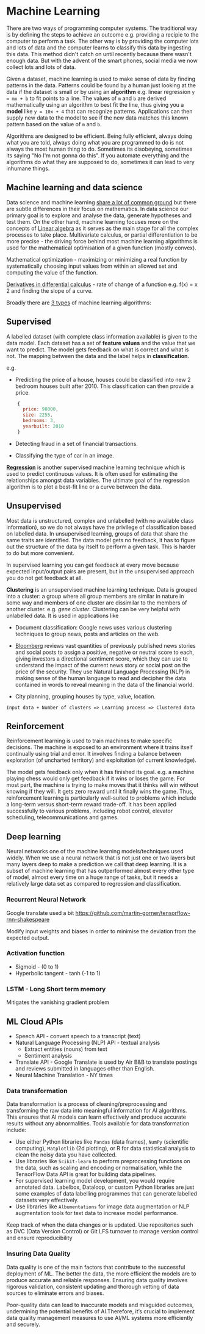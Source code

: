 # Machine Learning

There are two ways of programming computer systems. The traditional way is by defining the steps to achieve an outcome e.g. providing a recipie to the computer to perform a task. The other way is by providing the computer lots and lots of data and the computer learns to classify this data by ingesting this data. This method didn't catch on until recently because there wasn't enough data. But with the advent of the smart phones, social media we now collect lots and lots of data. 

Given a dataset, machine learning is used to make sense of  data by finding patterns in the data. Patterns could be found by a human just looking at the data if the dataset is small or by using an **algorithm** e.g. linear regression `y = mx + b` to fit points to a line. The values of `m` and `b` are derived mathematically using an algorithm to best fit the line, thus giving you a **model** like `y = 10x + 4` that can recognize patterns. Applications can then supply new data to the model to see if the new data matches this known pattern based on the value of `m` and `b`.

Algorithms are designed to be efficient. Being fully efficient, always doing what you are told, always doing what you are programmed to do is not always the most human thing to do. Sometimes its disobeying, sometimes its saying "No I'm not gonna do this". If you automate everything and the algorithms do what they are supposed to do, sometimes it can lead to very inhumane things.  

## Machine learning and data science

Data science and machine learning [share a lot of common ground](https://www.analyticsvidhya.com/blog/2019/10/mathematics-behind-machine-learning/) but there are subtle differences in their focus on mathematics. In data science our primary goal is to explore and analyse the data, generate hypotheses and test them. On the other hand, machine learning focuses more on the concepts of [Linear algebra](https://www.analyticsvidhya.com/blog/2017/05/comprehensive-guide-to-linear-algebra/?utm_source=blog&utm_medium=mathematics-behind-machine-learning) as it serves as the main stage for all the complex processes to take place. Multivariate calculus, or partial differentiation to be more precise - the driving force behind most machine learning algorithms is used for the mathematical optimisation of a given function (mostly convex).

Mathematical optimization - maximizing or minimizing a real function by systematically choosing input values from within an allowed set and computing the value of the function.

[Derivatives in differential calculus](https://www.youtube.com/watch?v=rAof9Ld5sOg) - rate of change of a function e.g. f(x) = x 2 and finding the slope of a curve.

Broadly there are [3 types](https://www.analyticsvidhya.com/blog/2017/09/common-machine-learning-algorithms/) of machine learning algorithms:

## Supervised

A labelled dataset (with complete class information available) is given to the data model. Each dataset has a set of **feature values** and the value that we want to predict. The model gets feedback on what is correct and what is not. The mapping between the data and the label helps in **classification**.

e.g.

* Predicting the price of a house, houses could be classified into new 2 bedroom houses built after 2010. This classification can then provide a price.
  
```javascript
    {
      price: 98000,
      size: 2255,
      bedrooms: 3,
      yearbuilt: 2010
    }
```

* Detecting fraud in a set of financial transactions.

* Classifying the type of car in an image.

[**Regression**](https://en.wikipedia.org/wiki/Regression_analysis) is another supervised machine learning technique which is used to predict continuous values. It is often used for estimating the relationships amongst data variables. The ultimate goal of the regression algorithm is to plot a best-fit line or a curve between the data.

## Unsupervised

Most data is unstructured, complex and unlabelled (with no available class information), so we do not always have the privilege of classification based on labelled data. In unsupervised learning, groups of data that share the same traits are identified. The data model gets no feedback, it has to figure out the structure of the data by itself to perform a given task. This is harder to do but more convenient.

In supervised learning you can get feedback at every move because expected input/output pairs are present, but in the unsupervised approach you do not get feedback at all.

**Clustering** is an unsupervised machine learning technique. Data is grouped into a cluster: a group where all group members are similar in nature in some way and members of one cluster are dissimilar to the members of another cluster. e.g. *gene cluster*. Clustering can be very helpful with unlabelled data. It is used in applications like

* Document classification: Google news uses various clustering techniques to group news, posts and articles on the web.
* [Bloomberg](https://www.bloomberg.com/professional/tech-decoded/) reviews vast quantities of previously published news stories and social posts to assign a positive, negative or neutral score to each, giving investors a directional sentiment score, which they can use to understand the impact of the current news story or social post on the price of the security. They use Natural Language Processing (NLP) in making sense of the human language to read and decipher the data contained in words to reveal meaning in the data of the financial world.

* City planning, grouping houses by type, value, location.

`Input data + Number of clusters => Learning process => Clustered data`

## Reinforcement

Reinforcement learning is used to train machines to make specific decisions. The machine is exposed to an environment where it trains itself continually using trial and error. It involves finding a balance between exploration (of uncharted territory) and exploitation (of current knowledge).

The model gets feedback only when it has finished its goal. e.g. a machine playing chess would only get feedback if it wins or loses the game. For most part, the machine is trying to make moves that it thinks will win without knowing if they will. It gets zero reward until it finally wins the game. Thus, reinforcement learning is particularly well-suited to problems which include a long-term versus short-term reward trade-off. It has been applied successfully to various problems, including robot control, elevator scheduling, telecommunications and games.

## Deep learning

Neural networks one of the machine learning models/techniques used widely. When we use a neural network that is not just one or two layers but many layers deep to make a prediction we call that deep learning. It is a subset of machine learning that has outperformed almost every other type of model, almost every time on a huge range of tasks, but it needs a relatively large data set as compared to regression and classification.

### Recurrent Neural Network

Google translate used a bit
https://github.com/martin-gorner/tensorflow-rnn-shakespeare

Modify input weights and biases in order to minimise the deviation from the expected output.

### Activation function

* Sigmoid -  (0 to 1)
* Hyperbolic tangent - tanh (-1 to 1)

### LSTM - Long Short term memory

Mitigates the vanishing gradient problem

## ML Cloud APIs

* Speech API - convert speech to a transcript (text)
* Natural Language Processing (NLP) API - textual analysis
  * Extract entities (nouns) from text
  * Sentiment analysis
* Translate API - Google Translate is used by Air B&B to translate postings and reviews submitted in languages other than English.
* Neural Machine Translation - NY times

### Data transformation

Data transformation is a process of cleaning/preprocessing and transforming the raw data into meaningful information for AI algorithms. This ensures that AI models can learn effectively and produce accurate results without any abnormalities. Tools available for data transformation include:

* Use either Python libraries like `Pandas` (data frames), `NumPy` (scientific computing), `Matplotlib` (2d plotting), or R for data statistical analysis to clean the noisy data you have collected.
* Use libraries like `Scikit-learn` to perform preprocessing functions on the data, such as scaling and encoding or normalisation, while the TensorFlow Data API is great for building data pipelines.
* For supervised learning model development, you would require annotated data. Labelbox, Dataloop, or custom Python libraries are just some examples of data labelling programmes that can generate labelled datasets very effectively.
* Use libraries like `Albumentations` for image data augmentation or NLP augmentation tools for text data to increase model performance.

Keep track of when the data changes or is updated. Use repositories such as DVC (Data Version Control) or Git LFS turnover to manage version control and ensure reproducibility

### Insuring Data Quality

Data quality is one of the main factors that contribute to the successful deployment of ML. The better the data, the more efficient the models are to produce accurate and reliable responses. Ensuring data quality involves rigorous validation, consistent updating and thorough vetting of data sources to eliminate errors and biases.

Poor-quality data can lead to inaccurate models and misguided outcomes, undermining the potential benefits of AI.Therefore, it’s crucial to implement data quality management measures to use AI/ML systems more efficiently and securely.